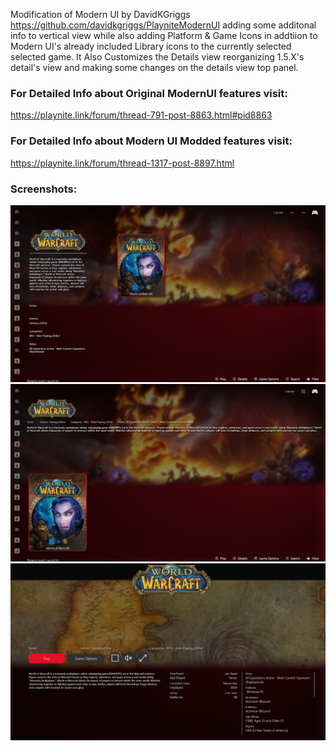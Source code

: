 Modification of Modern UI by DavidKGriggs https://github.com/davidkgriggs/PlayniteModernUI adding some additonal info to vertical view while also adding Platform & Game Icons in addtiion to Modern UI's already included Library icons to the currently selected selected game. It Also Customizes the Details view reorganizing 1.5.X's detail's view and making some changes on the details view top panel.

### For Detailed Info about Original ModernUI features visit:
https://playnite.link/forum/thread-791-post-8863.html#pid8863

### For Detailed Info about Modern UI Modded features visit:
https://playnite.link/forum/thread-1317-post-8897.html

### Screenshots:
![](https://github.com/0-Hex/PlayniteModernUIModded/blob/main/Media/screenshot_01.png)
![](https://github.com/0-Hex/PlayniteModernUIModded/blob/main/Media/screenshot_03.png)
![](https://github.com/0-Hex/PlayniteModernUIModded/blob/main/Media/screenshot_02.png)
